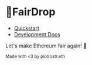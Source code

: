 # 🚨FairDrop

- [Quickstart](https://raw.githubusercontent.com/piotrostr/fairdrop/docs/usage.md)
- [Development Docs](https://raw.githubusercontent.com/piotrostr/fairdrop/docs/setup.md)

Let's make Ethereum fair again! 🚀

<sub>Made with <3 by piotrostr.eth</sub>
